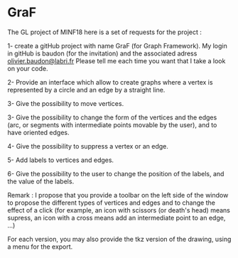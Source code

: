 # GraF
The GL project of MINF18
here is a set of requests for the project :

1- create a gitHub project with name GraF (for Graph Framework). My 
login in gitHub is baudon (for the invitation) and the associated adress 
olivier.baudon@labri.fr
Please tell me each time you want that I take a look on your code.

2- Provide an interface which allow to create graphs where a vertex is 
represented by a circle and an edge by a straight line.

3- Give the possibility to move vertices.

3- Give the possibility to change the form of the vertices and the edges 
(arc, or segments with intermediate points movable by the user), and to 
have oriented edges.

4- Give the possibility to suppress a vertex or an edge.

5- Add labels to vertices and edges.

6- Give the possibility to the user to change the position of the 
labels, and the value of the labels.

Remark : I propose that you provide a toolbar on the left side of the 
window to propose the different types of vertices and edges and to 
change the effect of a click (for example, an icon with scissors (or 
death's head) means supress, an icon with a cross means add an 
intermediate point to an edge, ...)

For each version, you may also provide the tkz version of the drawing, 
using a menu for the export.
